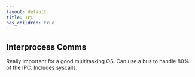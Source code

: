 ```yaml
---
layout: default
title: IPC
has_children: true
---
```

## Interprocess Comms
Really important for a good multitasking OS.
Can use a bus to handle 80% of the IPC. Includes syscalls.
